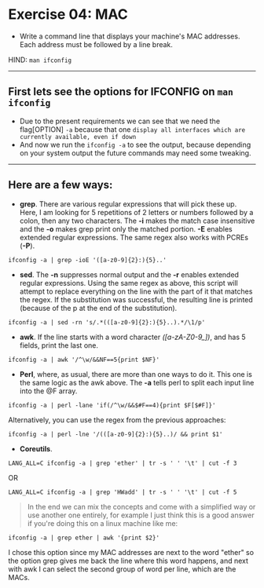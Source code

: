 # Exercise 04: MAC

- Write a command line that displays your machine's MAC addresses. Each address must be followed by a line break.

HIND: `man ifconfig`

------------------------------------------
## First lets see the options for IFCONFIG on `man ifconfig`
* Due to the present requirements we can see that we need the flag[OPTION] `-a`
because that one `display all interfaces which are currently available,
even if down`
* And now we run the `ifconfig -a` to see the output, because depending on your
system output the future commands may need some tweaking.

------------------------------------------
## Here are a few ways:

* __grep__. There are various regular expressions that will pick these up. Here,
I am looking for 5 repetitions of 2 letters or numbers followed by a colon, then
any two characters. The **-i** makes the match case insensitive and the **-o**
makes grep print only the matched portion. **-E** enables extended regular
expressions. The same regex also works with PCREs (**-P**).
```
ifconfig -a | grep -ioE '([a-z0-9]{2}:){5}..'
```

* __sed__. The **-n** suppresses normal output and the **-r** enables extended
regular expressions. Using the same regex as above, this script will attempt to
replace everything on the line with the part of it that matches the regex. If
the substitution was successful, the resulting line is printed
(because of the p at the end of the substitution).
```
ifconfig -a | sed -rn 's/.*(([a-z0-9]{2}:){5}..).*/\1/p'
```

* __awk__. If the line starts with a word character *([a-zA-Z0-9_])*, and has
5 fields, print the last one.
```
ifconfig -a | awk '/^\w/&&NF==5{print $NF}'
```

* __Perl__, where, as usual, there are more than one ways to do it. This one is
the same logic as the awk above. The **-a** tells perl to split each input line
into the @F array.
```
ifconfig -a | perl -lane 'if(/^\w/&&$#F==4){print $F[$#F]}'
```
Alternatively, you can use the regex from the previous approaches:
```
ifconfig -a | perl -lne '/(([a-z0-9]{2}:){5}..)/ && print $1'
```

* __Coreutils__.
```
LANG_ALL=C ifconfig -a | grep 'ether' | tr -s ' ' '\t' | cut -f 3
```
OR
```
LANG_ALL=C ifconfig -a | grep 'HWadd' | tr -s ' ' '\t' | cut -f 5
```

> In the end we can mix the concepts and come with a simplified way or use
another one entirely, for example I just think this is a good answer if you're
doing this on a linux machine like me:

```
ifconfig -a | grep ether | awk '{print $2}'
```
I chose this option since my MAC addresses are next to the word "ether" so the
option grep gives me back the line where this word happens, and next with awk
I can select the second group of word per line, which are the MACs.